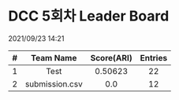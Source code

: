 # DCC 5회차 Leader Board
2021/09/23 14:21

|#|Team Name|Score(ARI)|Entries|  
|:---:|:---:|:---:|:---:|  
|1|Test|0.50623|22|  
|2|submission.csv|0.0|12|  
